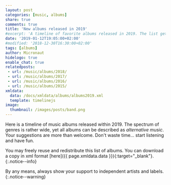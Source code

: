 ```yaml
---
layout: post
categories: [music, albums]
share: true
comments: true
title: 'New albums released in 2019'
#excerpt: 'A timeline of favorite albums released in 2019. The list gets updated throughout the year.'
date: '2019-01-12T19:05:00+02:00'
#modified: '2018-12-30T16:30:00+02:00'
tags: [albums]
author: Micronaut
hidelogo: true
enable_chat: true
relatedposts:
 - url: /music/albums/2018/
 - url: /music/albums/2017/
 - url: /music/albums/2016/
 - url: /music/albums/2015/
xmldata: 
  data: /docs/xmldata/albums/albums2019.xml
  template: timelinejs
image:
  thumbnail: /images/posts/band.png
---
```

Here is a timeline of <span id="amountxmldata"></span> music albums released within 2019. The spectrum of genres is rather wide, yet all albums can be described as *alternative music*. Your suggestions are more than welcome. Don't waste time... start listening and have fun.

You may freely reuse and redistribute this list of albums. You can download a copy in xml format [here]({{ page.xmldata.data }}){:target="_blank"}.
{:.notice--info}

By any means, always show your support to independent artists and labels.
{:.notice--warning}

<div id='timeline-js' style="width: 100%; height: 700px"></div>